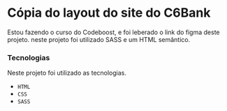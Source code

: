 # Cópia do layout do site do C6Bank

Estou fazendo o curso do Codeboost, e foi leberado o link do figma deste projeto. neste projeto foi utilizado SASS e um HTML semântico.

### Tecnologias
Neste projeto foi utilizado as tecnologias.
* `HTML`
* `CSS`
* `SASS`
